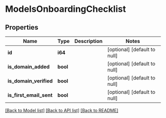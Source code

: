 # ModelsOnboardingChecklist

## Properties
Name | Type | Description | Notes
------------ | ------------- | ------------- | -------------
**id** | **i64** |  | [optional] [default to null]
**is_domain_added** | **bool** |  | [optional] [default to null]
**is_domain_verified** | **bool** |  | [optional] [default to null]
**is_first_email_sent** | **bool** |  | [optional] [default to null]

[[Back to Model list]](../README.md#documentation-for-models) [[Back to API list]](../README.md#documentation-for-api-endpoints) [[Back to README]](../README.md)


